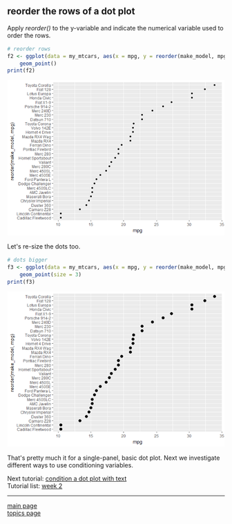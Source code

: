 
reorder the rows of a dot plot
------------------------------

Apply *reorder()* to the y-variable and indicate the numerical variable used to order the rows.

``` r
# reorder rows
f2 <- ggplot(data = my_mtcars, aes(x = mpg, y = reorder(make_model, mpg))) +
    geom_point()
print(f2)
```

![](tut-0703_reorder-rows_files/figure-markdown_github-ascii_identifiers/unnamed-chunk-3-1.png)

Let's re-size the dots too.

``` r
# dots bigger
f3 <- ggplot(data = my_mtcars, aes(x = mpg, y = reorder(make_model, mpg))) +
    geom_point(size = 3)
print(f3)
```

![](tut-0703_reorder-rows_files/figure-markdown_github-ascii_identifiers/unnamed-chunk-4-1.png)

That's pretty much it for a single-panel, basic dot plot. Next we investigate different ways to use conditioning variables.

Next tutorial: [condition a dot plot with text](tut-0704_condition-by-text.md)<br> Tutorial list: [week 2](week-02_assignments.md)

------------------------------------------------------------------------

[main page](../README.md)<br> [topics page](../README-by-topic.md)
